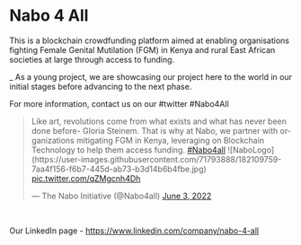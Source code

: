 # Nabo 4 All
This is a blockchain crowdfunding platform aimed at enabling organisations fighting Female Genital Mutilation (FGM) in Kenya and rural East African societies at large through access to funding. 

_ As a young project, we are showcasing our project here to the world in our initial stages before advancing to the next phase.

For more information, contact us on our #twitter #Nabo4All
<blockquote class="twitter-tweet"><p lang="en" dir="ltr">Like art, revolutions come from what exists and what has never been done before- Gloria Steinem. That is why at Nabo, we partner with organizations mitigating FGM in Kenya, leveraging on Blockchain Technology to help them access funding. <a href="https://twitter.com/hashtag/Nabo4all?src=hash&amp;ref_src=twsrc%5Etfw">#Nabo4all</a> 
![NaboLogo](https://user-images.githubusercontent.com/71793888/182109759-7aa4f156-f6b7-445d-ab73-b3d14b6b4fbe.jpg)
<a href="https://t.co/qZMgcnh4Dh">
pic.twitter.com/qZMgcnh4Dh</a></p>&mdash; The Nabo Initiative (@Nabo4all) <a href="https://twitter.com/Nabo4all/status/1532771406982815746?ref_src=twsrc%5Etfw">June 3, 2022</a></blockquote> <script async src="https://platform.twitter.com/widgets.js" charset="utf-8"></script> <br>


Our LinkedIn page - https://www.linkedin.com/company/nabo-4-all

